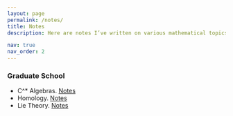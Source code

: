 ```yaml
---
layout: page
permalink: /notes/
title: Notes
description: Here are notes I’ve written on various mathematical topics. Many of these notes are incomplete and remain works in progress, but I hope to revisit them in the future. Please note that these are informal notes intended for personal reference. Feel free to explore the notes. If you spot any errors or typos, I’d greatly appreciate it if you let me know by emailing me at junaid.aftab1994@gmail.com.

nav: true
nav_order: 2
---
```


<h3 id="umd">Graduate School</h3>

* C^* Algebras. <a href= "/assets/pdf/Notes/Lie-Theory/C_Star.pdf">Notes</a> 
* Homology. <a href= "/assets/pdf/Notes/Homology/Homology.pdf">Notes</a> 
* Lie Theory. <a href= "/assets/pdf/Notes/Lie-Theory/Lie_Theory.pdf">Notes</a> 
